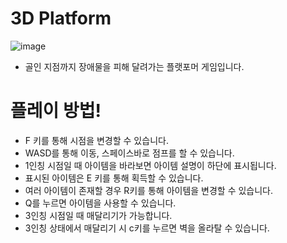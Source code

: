 # 3D Platform
![image](https://github.com/user-attachments/assets/6a35702b-1bf5-4146-a7ff-015aca4512db)
- 골인 지점까지 장애물을 피해 달려가는 플랫포머 게임입니다.
# 플레이 방법!
- F 키를 통해 시점을 변경할 수 있습니다.
- WASD를 통해 이동, 스페이스바로 점프를 할 수 있습니다.
- 1인칭 시점일 때 아이템을 바라보면 아이템 설명이 하단에 표시됩니다.
- 표시된 아이템은 E 키를 통해 획득할 수 있습니다.
- 여러 아이템이 존재할 경우 R키를 통해 아이템을 변경할 수 있습니다.
- Q를 누르면 아이템을 사용할 수 있습니다.
- 3인칭 시점일 때 매달리기가 가능합니다.
- 3인칭 상태에서 매달리기 시 c키를 누르면 벽을 올라탈 수 있습니다.
